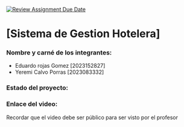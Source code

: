[![Review Assignment Due Date](https://classroom.github.com/assets/deadline-readme-button-22041afd0340ce965d47ae6ef1cefeee28c7c493a6346c4f15d667ab976d596c.svg)](https://classroom.github.com/a/z8QVRgGr)
# [Sistema de Gestion Hotelera]
### Nombre y carné de los integrantes: 
- Eduardo rojas Gomez [2023152827]
- Yeremi Calvo Porras [2023083332]

### Estado del proyecto:
### Enlace del video:
Recordar que el video debe ser público para ser visto por el profesor
